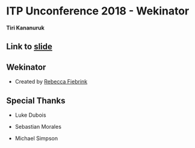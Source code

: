 # ITP Unconference 2018 - Wekinator

**Tiri Kananuruk**

## Link to [slide](https://www.notion.so/tiri/ITP-Unconference-2018-Wekinator-df1ab6148c974eaa9a327a5ff4361565)

## Wekinator

- Created by [Rebecca Fiebrink](http://www.doc.gold.ac.uk/~mas01rf/)

## Special Thanks

- Luke Dubois

- Sebastian Morales

- Michael Simpson

